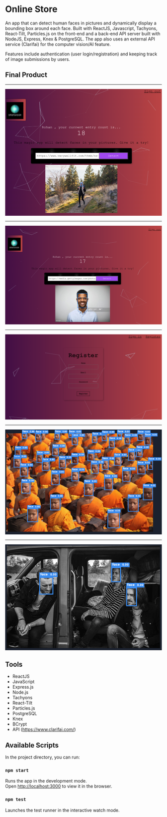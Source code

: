 # Online Store

An app that can detect human faces in pictures and dynamically display a bounding box around each face. Built with ReactJS, Javascript, Tachyons, React-Tilt, Particles.js on the front-end and a back-end API server built with NodeJS, Express, Knex & PostgreSQL. The app also uses an external API service (Clarifai) for the computer vision/AI feature. 

Features include authentication (user login/registration) and keeping track of image submissions by users. 

## Final Product

------------------------------------
!["Home Page"](https://github.com/rohanbatra24/face-recognition-app/blob/master/assets/screenshots/Screen%20Shot%202020-07-07%20at%207.37.40%20PM.png?raw=true)

------------------------------------
![""](https://github.com/rohanbatra24/face-recognition-app/blob/master/assets/screenshots/Screen%20Shot%202020-07-07%20at%207.36.47%20PM.png?raw=true)

------------------------------------
!["Register"](https://github.com/rohanbatra24/face-recognition-app/blob/master/assets/screenshots/Screen%20Shot%202020-07-07%20at%207.39.12%20PM.png?raw=true)

------------------------------------
![""](https://github.com/rohanbatra24/face-recognition-app/blob/master/assets/screenshots/Screen%20Shot%202020-07-07%20at%207.40.23%20PM.png?raw=true)

------------------------------------
![""](https://github.com/rohanbatra24/face-recognition-app/blob/master/assets/screenshots/Screen%20Shot%202020-07-07%20at%207.40.42%20PM.png?raw=true)

## Tools

- ReactJS
- JavaScript
- Express.js
- Node.js
- Tachyons
- React-Tilt
- Particles.js
- PostgreSQL
- Knex
- BCrypt
- API (https://www.clarifai.com/)



## Available Scripts

In the project directory, you can run:

### `npm start`

Runs the app in the development mode.<br />
Open [http://localhost:3000](http://localhost:3000) to view it in the browser.


### `npm test`

Launches the test runner in the interactive watch mode.<br />



